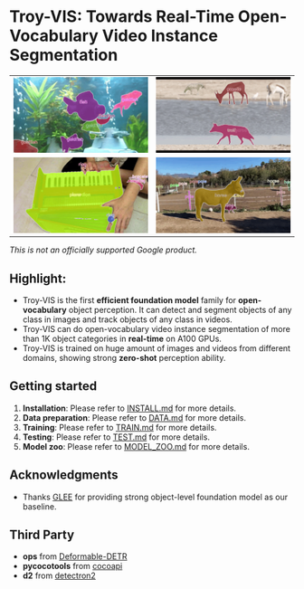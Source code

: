 
# Troy-VIS: Towards Real-Time Open-Vocabulary Video Instance Segmentation

<table>
  <tr>
    <td width="50%">
      <img src="assets/fish.gif" alt="fishes.gif" width="100%">
    </td>
    <td width="50%">
      <img src="assets/wolf.gif" alt="wolf.gif" width="100%">
    </td>
  </tr>
  <tr>
    <td width="50%">
      <img src="assets/akkordion.gif" alt="akkordion.gif" width="100%">
    </td>
    <td width="50%">
      <img src="assets/donkey.gif" alt="donkey.gif" width="100%">
    </td>
  </tr>
</table>

*This is not an officially supported Google product.*

## Highlight:

- Troy-VIS is the first **efficient foundation model** family for **open-vocabulary** object perception. It can detect and segment objects of any class in images and track objects of any class in videos.
- Troy-VIS can do open-vocabulary video instance segmentation of more than 1K object categories in **real-time** on A100 GPUs. 
- Troy-VIS is trained on huge amount of images and videos from different domains, showing strong **zero-shot** perception ability.


## Getting started

1. **Installation**: Please refer to [INSTALL.md](assets/INSTALL.md) for more details.
2. **Data preparation**: Please refer to [DATA.md](assets/DATA.md) for more details.
3. **Training**: Please refer to [TRAIN.md](assets/TRAIN.md) for more details.
4. **Testing**: Please refer to [TEST.md](assets/TEST.md) for more details. 
5. **Model zoo**: Please refer to [MODEL_ZOO.md](assets/MODEL_ZOO.md) for more details.

## Acknowledgments

- Thanks [GLEE](https://github.com/FoundationVision/GLEE) for providing strong object-level foundation model as our baseline.

  
## Third Party
- **ops** from [Deformable-DETR](https://github.com/fundamentalvision/Deformable-DETR)
- **pycocotools** from [cocoapi](https://github.com/wjf5203/cocoapi)
- **d2** from [detectron2](https://github.com/facebookresearch/detectron2)

